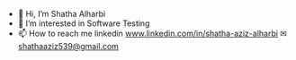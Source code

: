 - 👋 Hi, I’m Shatha Alharbi 
- 👀 I’m interested in Software Testing 
- 📫 How to reach me linkedin  www.linkedin.com/in/shatha-aziz-alharbi  ✉ shathaaziz539@gmail.com



